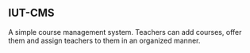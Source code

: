 ## IUT-CMS 
A simple course management system. Teachers can add courses, offer them and assign teachers to them in an organized manner.
